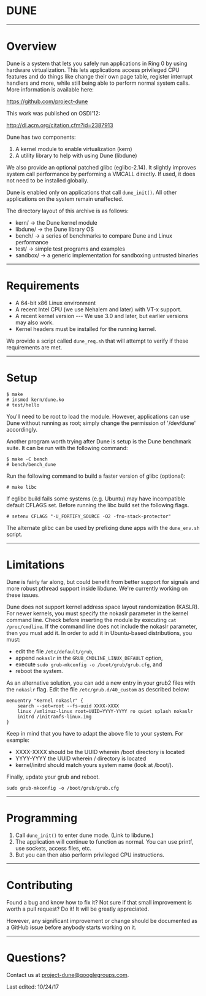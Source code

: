 # DUNE

----
# Overview

Dune is a system that lets you safely run applications in Ring 0 by using
hardware virtualization.  This lets applications access privileged CPU features
and do things like change their own page table, register interrupt handlers and
more, while still being able to perform normal system calls.  More information
is available here:

https://github.com/project-dune

This work was published on OSDI'12:

http://dl.acm.org/citation.cfm?id=2387913

Dune has two components:

1. A kernel module to enable virtualization (kern)
2. A utility library to help with using Dune (libdune)

We also provide an optional patched glibc (eglibc-2.14). It slightly
improves system call performance by performing a VMCALL directly.
If used, it does not need to be installed globally.

Dune is enabled only on applications that call `dune_init()`. All other
applications on the system remain unaffected.

The directory layout of this archive is as follows:

* kern/    -> the Dune kernel module
* libdune/ -> the Dune library OS
* bench/   -> a series of benchmarks to compare Dune and Linux performance
* test/    -> simple test programs and examples
* sandbox/ -> a generic implementation for sandboxing untrusted binaries

----
# Requirements

* A 64-bit x86 Linux environment
* A recent Intel CPU (we use Nehalem and later) with VT-x support.
* A recent kernel version --- We use 3.0 and later, but earlier versions
  may also work.
* Kernel headers must be installed for the running kernel.

We provide a script called `dune_req.sh` that will attempt to verify
if these requirements are met.

----
# Setup

```
$ make
# insmod kern/dune.ko
# test/hello
```

You'll need to be root to load the module. However, applications can use
Dune without running as root; simply change the permission of '/dev/dune'
accordingly.

Another program worth trying after Dune is setup is the Dune benchmark suite.
It can be run with the following command:

```
$ make -C bench
# bench/bench_dune
```

Run the following command to build a faster version of glibc (optional):

```
# make libc
```

If eglibc build fails some systems (e.g. Ubuntu) may have incompatible default
CFLAGS set.  Before running the libc build set the following flags.

```
# setenv CFLAGS "-U_FORTIFY_SOURCE -O2 -fno-stack-protector"
```

The alternate glibc can be used by prefixing dune apps with the
`dune_env.sh` script.

----
# Limitations

Dune is fairly far along, but could benefit from better support for signals
and more robust pthread support inside libdune. We're currently working on
these issues.

Dune does not support kernel address space layout randomization (KASLR). For
newer kernels, you must specify the nokaslr parameter in the kernel command
line. Check before inserting the module by executing `cat /proc/cmdline`. If
the command line does not include the nokaslr parameter, then you must add it.
In order to add it in Ubuntu-based distributions, you must:

* edit the file `/etc/default/grub`,
* append `nokaslr` in the `GRUB_CMDLINE_LINUX_DEFAULT` option,
* execute `sudo grub-mkconfig -o /boot/grub/grub.cfg`, and
* reboot the system.

As an alternative solution, you can add a new entry in your grub2 files with
the `nokaslr` flag. Edit the file `/etc/grub.d/40_custom` as described below:

```
menuentry "Kernel nokaslr" {
    search --set=root --fs-uuid XXXX-XXXX
    linux /vmlinuz-linux root=UUID=YYYY-YYYY ro quiet splash nokaslr
    initrd /initramfs-linux.img
}

```

Keep in mind that you have to adapt the above file to your system. For
example:

* XXXX-XXXX should be the UUID wherein /boot directory is located
* YYYY-YYYY the UUID wherein / directory is located
* kernel/initrd should match yours system name (look at /boot/). 

Finally, update your grub and reboot.

```
sudo grub-mkconfig -o /boot/grub/grub.cfg
```
----
# Programming

1. Call `dune_init()` to enter dune mode.  (Link to libdune.)
2. The application will continue to function as normal.  You can use printf,
   use sockets, access files, etc.
3. But you can then also perform privileged CPU instructions.

----
# Contributing

Found a bug and know how to fix it? Not sure if that small improvement is
worth a pull request? Do it! It will be greatly appreciated.

However, any significant improvement or change should be documented as a
GitHub issue before anybody starts working on it.

----
# Questions?

Contact us at project-dune@googlegroups.com.

Last edited: 10/24/17
